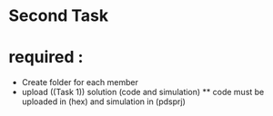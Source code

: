 # Second Task 

# required :

* Create folder for each member
* upload ((Task 1)) solution (code and simulation) 
** code must be uploaded in (hex) and simulation in (pdsprj)
